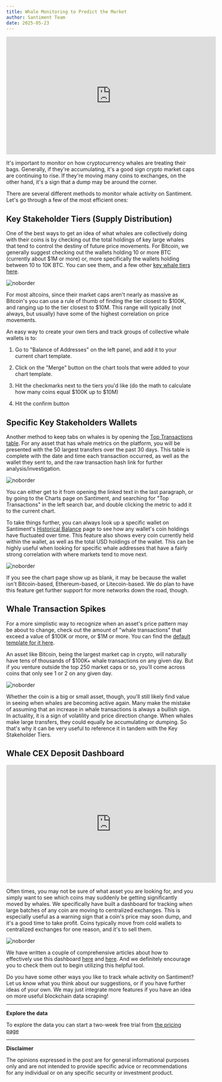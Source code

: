 ```yaml
---
title: Whale Monitoring to Predict the Market
author: Santiment Team
date: 2025-05-23
---
```


<iframe width="560" height="315" src="https://www.youtube.com/embed/xjV6dSXJ79k?si=0Q0hIukTOv_yX9F9" title="YouTube video player" frameborder="0" allow="accelerometer; autoplay; clipboard-write; encrypted-media; gyroscope; picture-in-picture; web-share" referrerpolicy="strict-origin-when-cross-origin" allowfullscreen></iframe>

It's important to monitor on how cryptocurrency whales are
treating their bags. Generally, if they're accumulating, it's a good sign
crypto market caps are continuing to rise. If they're moving many coins to
exchanges, on the other hand, it's a sign that a dump may be around the corner.

There are several different methods to monitor whale activity on Santiment.
Let's go through a few of the most efficient ones:

## Key Stakeholder Tiers (Supply Distribution)

One of the best ways to get an idea of what whales are collectively doing with
their coins is by checking out the total holdings of key large whales that tend
to control the destiny of future price movements. For Bitcoin, we generally
suggest checking out the wallets holding 10 or more BTC (currently about \$1M
or more) or, more specifically the wallets holding between 10 to 10K BTC. You
can see them, and a few other [key whale tiers here](https://app.santiment.net/s/2wEU5Co9).

![noborder](./image9.png)

For most altcoins, since their market caps aren't nearly as massive as
Bitcoin's you can use a rule of thumb of finding the tier closest to $100K, and
ranging up to the tier closest to $10M. This range will typically (not always,
but usually) have some of the highest correlation on price movements.

An easy way to create your own tiers and track groups of collective whale
wallets is to:

1. Go to "Balance of Addresses" on the left panel, and add it to your current
   chart template.

2. Click on the "Merge" button on the chart tools that were added to your chart
   template.

3. Hit the checkmarks next to the tiers you'd like (do the math to calculate
   how many coins equal $100K up to $10M)

4. Hit the confirm button

## Specific Key Stakeholders Wallets

Another method to keep tabs on whales is by opening the [Top Transactions table](https://app.santiment.net/s/kataWThn). For any asset that has whale
metrics on the platform, you will be presented with the 50 largest transfers
over the past 30 days. This table is complete with the date and time each
transaction occurred, as well as the wallet they sent to, and the raw
transaction hash link for further analysis/investigation.

![noborder](./image10.png)

You can either get to it from opening the linked text in the last paragraph, or
by going to the Charts page on Santiment, and searching for "Top Transactions"
in the left search bar, and double clicking the metric to add it to the current
chart.

To take things further, you can always look up a specific wallet on
Santiment's [Historical
Balance](https://app.santiment.net/labs/balance?assets=) page to see how any
wallet's coin holdings have fluctuated over time. This feature also shows every
coin currently held within the wallet, as well as the total USD holdings of the
wallet. This can be highly useful when looking for specific whale addresses
that have a fairly strong correlation with where markets tend to move next.

![noborder](./image11.png)

If you see the chart page show up as blank, it may be because the wallet isn't
Bitcoin-based, Ethereum-based, or Litecoin-based. We do plan to have this
feature get further support for more networks down the road, though.

## Whale Transaction Spikes

For a more simplistic way to recognize when an asset's price pattern may be
about to change, check out the amount of "whale transactions" that exceed a
value of $100K or more, or $1M or more. You can find the [default template for it here](https://app.santiment.net/s/n8ctb2Yd).

An asset like Bitcoin, being the largest market cap in crypto, will naturally
have tens of thousands of \$100K+ whale transactions on any given day. But if
you venture outside the top 250 market caps or so, you'll come across coins
that only see 1 or 2 on any given day.

![noborder](./image12.png)

Whether the coin is a big or small asset, though, you'll still likely find
value in seeing when whales are becoming active again. Many make the mistake of
assuming that an increase in whale transactions is always a bullish sign. In
actuality, it is a sign of volatility and price direction change. When whales
make large transfers, they could equally be accumulating or dumping. So that's
why it can be very useful to reference it in tandem with the Key Stakeholder
Tiers.

## Whale CEX Deposit Dashboard

<iframe width="560" height="315" src="https://www.youtube.com/embed/lnzph78TCPg?si=zOw2-0HBUlNaJcJV" title="YouTube video player" frameborder="0" allow="accelerometer; autoplay; clipboard-write; encrypted-media; gyroscope; picture-in-picture; web-share" referrerpolicy="strict-origin-when-cross-origin" allowfullscreen></iframe>

Often times, you may not be sure of what asset you are looking for, and you
simply want to see which coins may suddenly be getting significantly moved by
whales. We specifically have built a dashboard for tracking when large batches
of any coin are moving to centralized exchanges. This is especially useful as a
warning sign that a coin's price may soon dump, and it's a good time to take
profit. Coins typically move from cold wallets to centralized exchanges for one
reason, and it's to sell them.

![noborder](./image13.png)

We have written a couple of comprehensive articles about how to effectively use
this
dashboard [here](https://insights.santiment.net/read/try-the-new-centralized-exchange-deposit-dashboard-now-8202) and [here](https://insights.santiment.net/read/using-santiment-s-whale-deposit-centralized-exchange-dashboard-8463).
And we definitely encourage you to check them out to begin utilizing this
helpful tool.

Do you have some other ways you like to track whale activity on Santiment? Let
us know what you think about our suggestions, or if you have further ideas of
your own. We may just integrate more features if you have an idea on more
useful blockchain data scraping!

---

<Notebox type="pin">

**Explore the data**

To explore the data you can start a two-week free trial from [the pricing page](https://app.santiment.net/pricing)

</Notebox>

---

<Notebox type="note">

**Disclaimer**

The opinions expressed in the post are for general informational
purposes only and are not intended to provide specific advice or
recommendations for any individual or on any specific security or investment
product.

</Notebox>
